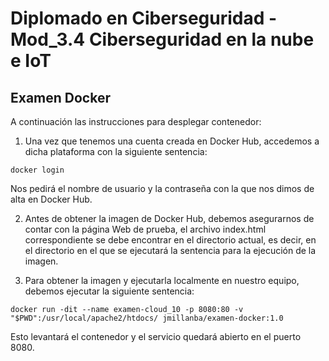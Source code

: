 # Diplomado en Ciberseguridad - Mod_3.4 Ciberseguridad en la nube e IoT
## Examen Docker

A continuación las instrucciones para desplegar contenedor:

 1. Una vez que tenemos una cuenta creada en Docker Hub, accedemos a dicha plataforma con la siguiente sentencia:
 
```
docker login
```
Nos pedirá el nombre de usuario y la contraseña con la que nos dimos de alta en Docker Hub.


2. Antes de obtener la imagen de Docker Hub, debemos asegurarnos de contar con la página Web de prueba, el archivo index.html correspondiente se debe encontrar en el directorio actual, es decir, en el directorio en el que se ejecutará la sentencia para la ejecución de la imagen.

3. Para obtener la imagen y ejecutarla localmente en nuestro equipo, debemos ejecutar la siguiente sentencia:

```
docker run -dit --name examen-cloud_10 -p 8080:80 -v "$PWD":/usr/local/apache2/htdocs/ jmillanba/examen-docker:1.0
```

Esto levantará el contenedor y el servicio quedará abierto en el puerto 8080.
